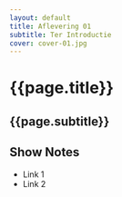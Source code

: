 ```yaml
---
layout: default
title: Aflevering 01
subtitle: Ter Introductie
cover: cover-01.jpg
---
```

# {{page.title}}

## {{page.subtitle}}

## Show Notes
* Link 1
* Link 2
